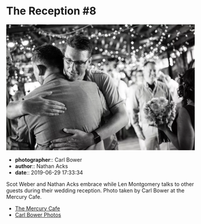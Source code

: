 # The Reception #8

![Scot Weber and Nathan Acks embrace](assets/2019-06-29-set-3-the-reception-08.webp)

* **photographer**:: Carl Bower  
* **author**:: Nathan Acks  
* **date**:: 2019-06-29 17:33:34

Scot Weber and Nathan Acks embrace while Len Montgomery talks to other guests during their wedding reception. Photo taken by Carl Bower at the Mercury Cafe.

* [The Mercury Cafe](http://mercurycafe.com)
* [Carl Bower Photos](https://carlbowerphotos.com)
